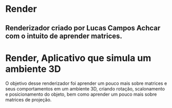 # Render
## Renderizador criado por Lucas Campos Achcar com o intuito de aprender matrices.
[logo]: https://raw.githubusercontent.com/AchcarLucas/Render/master/img/example.png "Imagem Exemplo"
# Render, Aplicativo que simula um ambiente 3D

O objetivo desse renderizador foi aprender um pouco mais sobre matrices e seus comportamentos em um ambiente 3D, criando rotação, scalonamento e posicionamento do objeto, bem como aprender um pouco mais sobre matrices de projeção.
